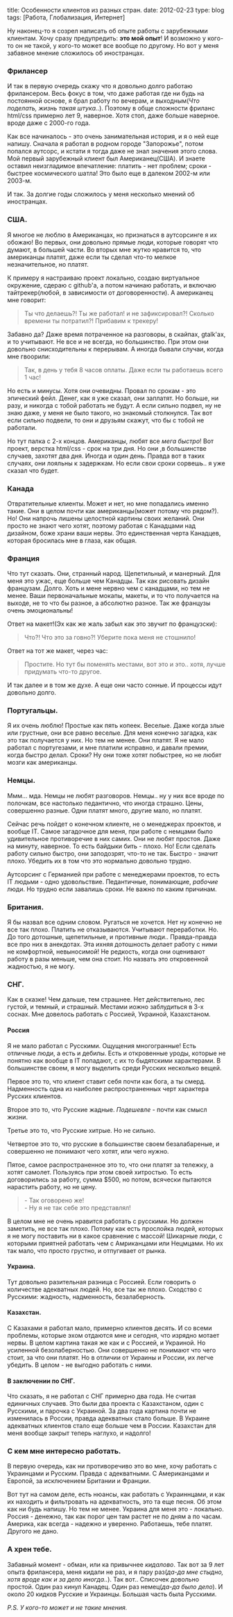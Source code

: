 title: Особенности клиентов из разных стран.
date: 2012-02-23
type: blog
tags: [Работа, Глобализация, Интернет]

Ну наконец-то я созрел написать об опыте работы с зарубежными клиентам. Хочу сразу предупредить: **это мой опыт**! И возможно у кого-то он не такой, у кого-то может все вообще по другому. Но вот у меня забавное мнение сложилось об иностранцах.

### Фрилансер

И так в первую очередь скажу что я довольно долго работаю фрилансером. Весь фокус в том, что даже работая где ни будь на постоянной основе, я брал работу по вечерам, и выходным(*Что поделать, жизнь такая штука..*). Поэтому в обще сложности фриланс html/css примерно лет 9, наверное. Хотя стоп, даже больше наверное. вроде даже с 2000-го года. 

Как все начиналось - это очень занимательная история, и я о ней еще напишу. Сначала я работал в родном городе "Запорожье", потом попался аутсорс, и кстати я тогда даже не знал значения этого слова. Мой первый зарубежный клиент был Американец(США). И знаете оставил неизгладимое впечатление: платить - нет проблем; сроки - быстрее космического шатла! Это было еще в далеком 2002-м или 2003-м.

И так. За долгие годы сложилось у меня несколько мнений об иностранцах.

### США.

Я многое не люблю в Американцах, но признаться в аутсорсинге я их обожаю! Во первых, они довольно прямые люди, которые говорят что думают, в большей части. Во вторых мне жутко нравится то, что американцы платят, даже если ты сделал что-то мелкое незначительное, но платят. 

К примеру я настраиваю проект локально, создаю виртуальное окружение, сдераю с github'а, а потом начинаю работать, и включаю тайтрекер(любой, в зависимости от договоренности). А американец мне говорит:

<blockquote class="dialog">Ты что делаешь?! Ты же работал! и не зафиксировал?! Сколько времени ты потратил?! Прибавим к трекеру!</blockquote>

Забавно да? Даже время потраченное на разговоры, в скайпах, gtalk'ах, и то учитывают. Не все и не всегда, но большинство. При этом они довольно снисходительны к перерывам. А иногда бывали случаи, когда мне гвоорили: 

<blockquote class="dialog">Так, в день у тебя 8 часов оплаты. Даже если ты работаешь всего 1 час!</blockquote>

Но есть и минусы. Хотя они очевидны. Провал по срокам - это эпический фейл. Денег, как я уже сказал, они заплатят. Но больше, ни разу, и никогда с тобой работать не будут. А если сильно подвел, ну не знаю даже, у меня не было такого, но знакомый столкнулся. Так вот если сильно подвели, то они и друзьям скажут, что бы с тобой не работали. 

Но тут палка с 2-х концов. Американцы, любят все *мега быстро*! Вот проект, верстка html/css - срок на три дня. Но они ,в большинстве случаев, захотят два дня. Иногда и один день. Правда вот в таких случаях, они лояльны к задержкам. Но если свои сроки сорвешь.. я уже сказал что будет. 

### Канада

Отвратительные клиенты. Может и нет, но мне попадались именно такие. Они в целом почти как американцы(может потому что рядом?). Но! Они напрочь лишены целостной картины своих желаний. Они просто не знают чего хотят, поэтому работая с Канадцами над дизайном, боже храни ваши нервы. Это единственная черта Канадцев, которая бросилась мне в глаза, как общая. 

### Франция

Что тут сказать. Они, странный народ. Щепетильный, и манерный. Для меня это ужас, еще больше чем Канадцы. Так как рисовать дизайн французам. Долго. Хоть и мене нервно чем с канадцами, но тем не менее. Ваши первоначальные мокапы, макеты, и то что получается на выходе, не то что бы разное, а абсолютно разное. Так же французы очень эмоциональны! 


Ответ на макет!(Эх как же жаль забыл как это звучит по французски): 
<blockquote class="dialog">Что?! Что это за говно?! Уберите пока меня не стошнило!</blockquote>

Ответ на тот же макет, через час: 
<blockquote class="dialog">Простите. Но тут бы поменять местами, вот это и это.. хотя, лучше придумать что-то другое.</blockquote>

И так далее и в том же духе. А еще они часто сонные. И процессы идут довольно долго. 

### Португальцы. 

Я их очень люблю! Простые как пять копеек. Веселые. Даже когда злые или грустные, они все равно веселые. Для меня конечно загадка, как это так получается у них. Но тем не менее. Они платят. Я не мало работал с португезами, и мне платили исправно, и давали премии, когда быстро делал. Сроки? Ну они тоже хотят побыстрее, но не любят мозги как американцы. 

### Немцы. 

Ммм... мда. Немцы не любят разговоров. Немцы.. ну у них все вроде по полочкам, все настолько педантично, что иногда страшно. Цены, совершенно разные. Одни платят много, другие мало, но платят. 

Сейчас речь пойдет о конечном клиенте, не о менеджерах проектов, и вообще IT. Самое загадочное для меня, при работе с немцами было удивительное противоречие в них самих. Они не любят простоя. Даже на минуту, наверное. То есть байдыки бить - плохо. Но! Если сделать работу сильно быстро, они заподозрят, что-то не так. Быстро - значит плохо. Убедить их в том что это нормально довольно трудно. 

Аутсорсинг с Германией при работе с менеджерами проектов, то есть IT людьми - одно удовольствие. Педантичные, понимающие, *рабочие* люди. Но трудно если завалишь сроки. Не важно по каким причинам. 

### Британия.

Я бы назвал все одним словом. Ругаться не хочется. Нет ну конечно не все так плохо. Платить не отказываются. Учитывают переработки. Но. До того дотошные, щепетильные, и противные люди.. Правда-правда все про них в анекдотах. Эта ихняя дотошность делает работу с ними не комфортной, невыносимой! Не редкость, когда они оценивают работу в разы меньше, чем она стоит. Но назвать это откровенной жадностью, я не могу.

### СНГ. 

Как в сказке! Чем дальше, тем страшнее. Нет действительно, лес густой, и темный, и страшный. Местами иожно заблудиться в 3-х соснах. Мне довелось работать с Россией, Украиной, Казахстаном.

#### Россия

Я не мало работал с Русскими. Ощущения многогранные! Есть отличные люди, а есть и дебилы. Есть и откровенные уроды, которые не понятно как вообще в IT попадают, с их то быдятскими характерами. В большинстве своем, я могу выделить среди Русских несколько вещей. 

Первое это то, что клиент ставит себя почти как бога, а ты смерд. Надменность одна из наиболее распространенных черт характера Русских клиентов. 

Второе это то, что Русские жадные. *Подешевле* - почти как смысл жизни. 

Третье это то, что Русские хитрые. Но не сильно. 

Четвертое это то, что русские в большинстве своем безалабареные, и совершенно не понимают чего хотят, или чего нужно.

Пятое, самое распространенное это то, что они платят за тележку, а хотят самолет. Пользуясь при этом своей хитростью. То есть договорились за работу, сумма $500, но потом, всячески пытаются нарастить работу, но не цену.

<blockquote class="dialog">
- Так оговорено же!<br />
- Ну я не так себе это представлял!
</blockquote>

В целом мне не очень нравится работать с русскими. Но должен заметить, не все так плохо. Потому как есть прослойка людей, которых я не могу поставить ни в какое сравнение с массой! Шикарные люди, с которыми приятней работать чем с Амриканцами или Нецмцами. Но их так мало, что просто грустно, и отпугивает от рынка. 

#### Украина.

Тут довольно разительная разница с Россией. Если говорить о количестве адекватных людей. Но, все так же плохо. Сходство с Русскими: жадность, надменность, безалаберность. 

#### Казахстан. 

С Казахами я работал мало, примерно клиентов десять. И со всеми проблемы, которые эхом отдаются мне и сегодня, что изрядно мотает нервы. В целом картина такая же как и с Россией, и Украиной. Но усиленной безолаберностью. Они совершенно не понимают что чего стоит, за что они платят. Но в отличии от Украины и России, их легче убедить. В целом - не выгодно работать с ними.

#### В заключении по СНГ.

Что сказать, я не работал с СНГ примерно два года. Не считая единичных случаев. Это были два проекта с Казахстаном, один с Русскими, и парочка с Украиной. За два года картина почти не изменилась в России, правда адекватных стало больше. В Украине адекватных клиентов стало еще больше чем в России. Казахстан для меня вообще закрыт теперь наглухо, и надолго! 

### С кем мне интересно работать. 

В первую очередь, как ни противоречиво это во мне, хочу работать с Украинцами и Русским. Правда с адекватными. С Американцами и Европой, за исключением Британии и Франции. 

Вот тут на самом деле, есть нюансы, как работать с Украиннцами, и как их находить и фильтровать на адекватность, это та еще песня. Об этом как ни будь напишу. Но тем не менее. Украина для меня это - локально. Россия - денежно, так как порог цен там растет не по дням а по часам. Америка, как всегда - надежно и уверенно. Работаешь, тебе платят. Другого не дано. 

### А хрен тебе.

Забавный момент - обман, или ка привычнее *кидалово*. Так вот за 9 лет опыта фрилансера, меня кидали не раз, и я пару раз(*да-да мне стыдно, хотя вроде как и за дело иногда..*). Так вот.. Списочек довольно простой. Один раз кинул Канадец. Один раз немец(*да-да было дело*). И около 20 кидков Русские и Украинцы. Большая часть была Русскими. 

*P.S. У кого-то может и не такие мнения.*
